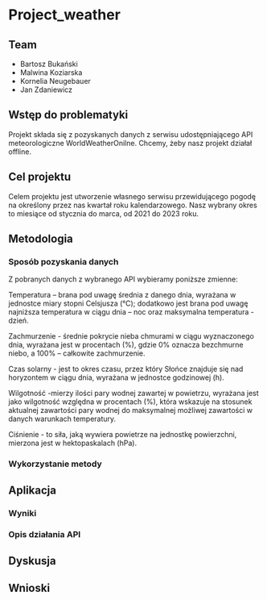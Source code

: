 # Project_weather

## Team
- Bartosz Bukański
- Malwina Koziarska
- Kornelia Neugebauer
- Jan Zdaniewicz

## Wstęp do problematyki
Projekt składa się z pozyskanych danych z serwisu udostępniającego API meteorologiczne WorldWeatherOnilne. Chcemy, żeby nasz projekt działał offline. 

## Cel projektu
Celem projektu jest utworzenie własnego serwisu przewidującego pogodę na określony przez nas kwartał roku kalendarzowego. Nasz wybrany okres to miesiące od stycznia do marca, od 2021 do 2023 roku.  

## Metodologia
### Sposób pozyskania danych
Z pobranych danych z wybranego API wybieramy poniższe zmienne: 

Temperatura – brana pod uwagę średnia z danego dnia, wyrażana w jednostce miary stopni Celsjusza (°C); dodatkowo jest brana pod uwagę najniższa temperatura w ciągu dnia – noc oraz maksymalna temperatura - dzień. 

Zachmurzenie - średnie pokrycie nieba chmurami w ciągu wyznaczonego dnia, wyrażana jest w procentach (%), gdzie 0% oznacza bezchmurne niebo, a 100% – całkowite zachmurzenie. 

Czas solarny - jest to okres czasu, przez który Słońce znajduje się nad horyzontem w ciągu dnia, wyrażana w jednostce godzinowej (h). 

Wilgotność -mierzy ilości pary wodnej zawartej w powietrzu, wyrażana jest jako wilgotność względna w procentach (%), która wskazuje na stosunek aktualnej zawartości pary wodnej do maksymalnej możliwej zawartości w danych warunkach temperatury. 

Ciśnienie - to siła, jaką wywiera powietrze na jednostkę powierzchni, mierzona jest w hektopaskalach (hPa). 

### Wykorzystanie metody


## Aplikacja


### Wyniki


### Opis działania API


## Dyskusja


## Wnioski
